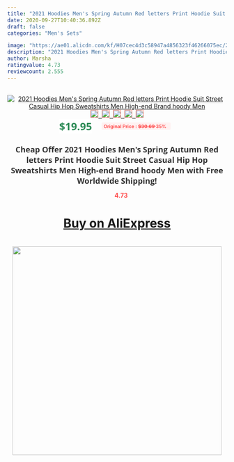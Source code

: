```yaml
---
title: "2021 Hoodies Men's Spring Autumn Red letters Print Hoodie Suit Street Casual Hip Hop Sweatshirts Men High-end Brand hoody Men"
date: 2020-09-27T10:40:36.892Z
draft: false
categories: "Men's Sets"

image: "https://ae01.alicdn.com/kf/H07cec4d3c58947a4856323f46266075ec/2021-Hoodies-Men-s-Spring-Autumn-Red-letters-Print-Hoodie-Suit-Street-Casual-Hip-Hop-Sweatshirts.jpg"
description: "2021 Hoodies Men's Spring Autumn Red letters Print Hoodie Suit Street Casual Hip Hop Sweatshirts Men High-end Brand hoody Men"
author: Marsha
ratingvalue: 4.73
reviewcount: 2.555
---
```

<br>
<div style="text-align: center;">
<a href="https://s.click.aliexpress.com/e/_AsHOHR" target="_blank" rel="nofollow noopener noreferrer"><img alt="2021 Hoodies Men's Spring Autumn Red letters Print Hoodie Suit Street Casual Hip Hop Sweatshirts Men High-end Brand hoody Men" class="magnifier-image" src="https://ae01.alicdn.com/kf/H07cec4d3c58947a4856323f46266075ec/2021-Hoodies-Men-s-Spring-Autumn-Red-letters-Print-Hoodie-Suit-Street-Casual-Hip-Hop-Sweatshirts.jpg_640x640.jpg">
<br>
<img style="border:1px solid salmon" src="https://ae01.alicdn.com/kf/H07cec4d3c58947a4856323f46266075ec/2021-Hoodies-Men-s-Spring-Autumn-Red-letters-Print-Hoodie-Suit-Street-Casual-Hip-Hop-Sweatshirts.jpg_120x120.jpg">&nbsp;&nbsp;<img style="border:1px solid salmon" src="https://ae01.alicdn.com/kf/Hf4a3f58af6384e01a0db57f9c4abf01ad/2021-Hoodies-Men-s-Spring-Autumn-Red-letters-Print-Hoodie-Suit-Street-Casual-Hip-Hop-Sweatshirts.jpg_120x120.jpg">&nbsp;&nbsp;<img style="border:1px solid salmon" src="https://ae01.alicdn.com/kf/Hee68ee4d0e2041f3a62f1a2fc692f08fW/2021-Hoodies-Men-s-Spring-Autumn-Red-letters-Print-Hoodie-Suit-Street-Casual-Hip-Hop-Sweatshirts.jpg_120x120.jpg">&nbsp;&nbsp;<img style="border:1px solid salmon" src="https://ae01.alicdn.com/kf/Hd98d33ce060443afb114dd62d8ad5ac2z/2021-Hoodies-Men-s-Spring-Autumn-Red-letters-Print-Hoodie-Suit-Street-Casual-Hip-Hop-Sweatshirts.jpg_120x120.jpg">&nbsp;&nbsp;<img style="border:1px solid salmon" src="https://ae01.alicdn.com/kf/Hfafc938da3ed46d9b99cdcf13b1b885cb/2021-Hoodies-Men-s-Spring-Autumn-Red-letters-Print-Hoodie-Suit-Street-Casual-Hip-Hop-Sweatshirts.jpg_120x120.jpg"></a></div><br0>
<div style="text-align: center;"><span style="background-color: white; border: 0px; box-sizing: border-box; color: seagreen; display: inline-block; font-family: &quot;open sans&quot; , &quot;arial&quot; , &quot;helvetica&quot; , sans-serif , &quot;heiti&quot;; font-size: 24px; font-stretch: inherit; font-weight: 700; line-height: inherit; margin: 0px 10px 0px 0px; padding: 0px; vertical-align: middle;">$19.95 </span>
<span style="background: rgb(255 , 241 , 241); border-radius: 3px; border: 0px; box-sizing: border-box; color: #ff4747; display: inline-block; font-family: inherit; font-size: 12px; font-stretch: inherit; font-style: inherit; font-variant: inherit; font-weight: 600; line-height: inherit; margin: 0px; padding: 2px 5px; transform: scale(0.9); vertical-align: middle;">Original Price : <b style="text-decoration: line-through;">$30.69 </b> 35%&nbsp;&nbsp;</span></div>
<h1 style="color: #333333; display: inline-block; font-family: &quot;open sans&quot; , &quot;arial&quot; , &quot;helvetica&quot; , sans-serif , &quot;heiti&quot;; font-size: 18px; font-stretch: inherit; font-weight: 700; text-align: center;">Cheap Offer 2021 Hoodies Men's Spring Autumn Red letters Print Hoodie Suit Street Casual Hip Hop Sweatshirts Men High-end Brand hoody Men with Free Worldwide Shipping!</h1>
<div style="color: #ff4747; text-align: center;">
<img src="https://4.bp.blogspot.com/-M0ZcTcb-5uY/XleCXlxnR4I/AAAAAAAAAEc/OrjgMkXV1oMQFaCRZj5HQwOCBcu3w1FegCPcBGAYYCw/s1600/star.png" style="height: 15px;">&nbsp;<b>4.73</b></div>
<div class="button_cont" align="center"><a class="buynow_a" href="https://s.click.aliexpress.com/e/_AsHOHR" target="_blank" rel="nofollow noopener noreferrer"><H1>Buy on AliExpress</H1></a></div><br>
<div class="separator" style="clear: both; text-align: center;">
<img src="https://lh3.googleusercontent.com/-pTy5HemUv9M/XlePHvY0dAI/AAAAAAAAAE4/0nX5iRUoIWY8eMW9Dpxeirr157OZliDIgCLcBGAsYHQ/s1600/badge.gif" width="480">
</div>
